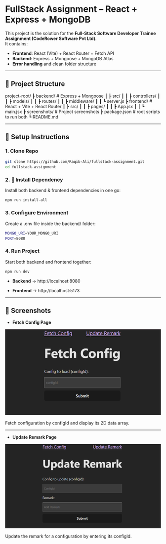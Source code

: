# FullStack Assignment – React + Express + MongoDB

This project is the solution for the **Full-Stack Software Developer Trainee Assignment (CodeRower Software Pvt Ltd)**.  
It contains:

- **Frontend**: React (Vite) + React Router + Fetch API  
- **Backend**: Express + Mongoose + MongoDB Atlas  
- **Error handling** and clean folder structure

---

## 📂 Project Structure

project-root/
┣ backend/ # Express + Mongoose
┃ ┣ src/
┃ ┃ ┣ controllers/
┃ ┃ ┣ models/
┃ ┃ ┣ routes/
┃ ┃ ┣ middleware/
┃ ┃ ┗ server.js
┣ frontend/ # React + Vite + React Router
┃ ┣ src/
┃ ┃ ┣ pages/
┃ ┃ ┣ App.jsx
┃ ┃ ┗ main.jsx
┣ screenshots/ # Project screenshots
┣ package.json # root scripts to run both
┗ README.md


---

## 🚀 Setup Instructions

### 1. Clone Repo
```bash
git clone https://github.com/Raqib-Ali/fullstack-assignment.git
cd fullstack-assignment
```

### 2. 🚀 Install Dependency
Install both backend & frontend dependencies in one go:
```bash
npm run install-all
```

### 3. Configure Environment
Create a .env file inside the backend/ folder:
```bash
MONGO_URI=YOUR_MONGO_URI
PORT=8080
```

### 4. Run Project
Start both backend and frontend together:
```bash
npm run dev
```
- **Backend** → http://localhost:8080

- **Frontend** → http://localhost:5173

---

## 📸 Screenshots

- **Fetch Config Page** 

<img src="screenshot/fetch-config.png" alt="Fetch Config Page" width="800"/>

Fetch configuration by configId and display its 2D data array.

---
- **Update Remark Page**

![Update Remark Page](screenshot/update-remark.png)

Update the remark for a configuration by entering its configId.
        


